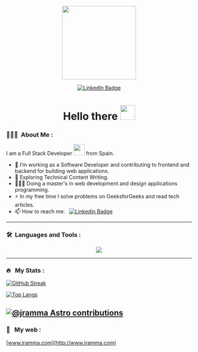 <p align="center"><img src="https://media.giphy.com/media/f3iwJFOVOwuy7K6FFw/giphy.gif" width="200"/></p>

<p align="center">
<a href="https://www.linkedin.com/in/jramma"><img src="https://img.shields.io/badge/LinkedIn-blue?style=for-the-badge&logo=linkedin&logoColor=white" alt="LinkedIn Badge"></a>
</p>

<h1 align="center">Hello there <img src="https://media.giphy.com/media/hvRJCLFzcasrR4ia7z/giphy.gif" width="40"></h1>

### 👨🏻‍💻 &nbsp;About Me :

I am a Full Stack Developer <img src="https://media.giphy.com/media/WUlplcMpOCEmTGBtBW/giphy.gif" width="30"> from Spain.

- 🔭 I’m working as a Software Developer and contributing to frontend and backend for building web applications.
- 🌱 Exploring Technical Content Writing.
- 👨🏻‍🎓 Doing a master's in web development and design applications programming.
- ⚡ In my free time I solve problems on GeeksforGeeks and read tech articles.
- 📫 How to reach me: &nbsp; [![Linkedin Badge](https://img.shields.io/badge/-jramma-blue?style=flat&logo=Linkedin&logoColor=white)](https://www.linkedin.com/in/jramma/)

---

### 🛠 &nbsp;Languages and Tools :

<p align="center">
  <a href="https://skillicons.dev">
    <img src="https://skillicons.dev/icons?i=java,ts,js,php,html,css,react,angular,nodejs,nextjs,astro,laravel,wordpress,spring,mongodb,mysql,vscode,idea,vim,git,npm,yarn,docker,figma,postman,gradle,linux,apple&perline=7" />
  </a>
</p>

---

### 🔥 &nbsp; My Stats :

[![GitHub Streak](http://github-readme-streak-stats.herokuapp.com?user=jramma&theme=dark&background=000000)](https://git.io/streak-stats)

[![Top Langs](https://github-readme-stats.vercel.app/api/top-langs/?username=jramma&layout=compact&theme=vision-friendly-dark)](https://github.com/anuraghazra/github-readme-stats)

[![@jramma Astro contributions](https://astro.badg.es/v2/contributor/jramma.svg)](https://astro.badg.es/contributor/jramma/)
---

### 🎨 &nbsp; My web :

[www.jramma.com](http://www.jramma.com)
